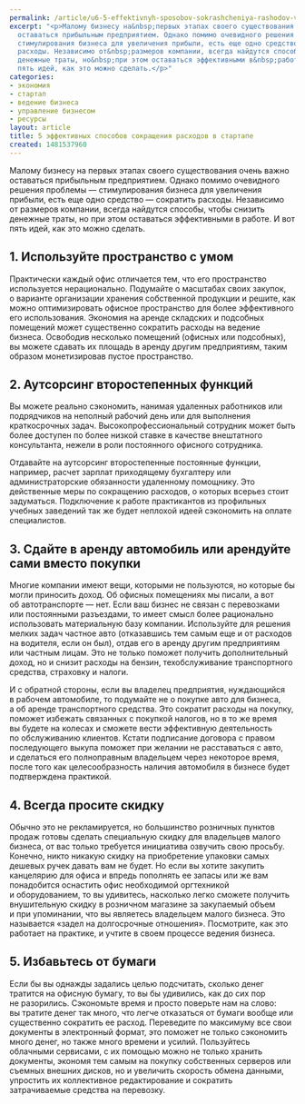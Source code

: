 ```yaml
---
permalink: /article/u6-5-effektivnyh-sposobov-sokrashcheniya-rashodov-v-startape
excerpt: "<p>Малому бизнесу на&nbsp;первых этапах своего существования очень важно
  оставаться прибыльным предприятием. Однако помимо очевидного решения проблемы&nbsp;—
  стимулирования бизнеса для увеличения прибыли, есть еще одно средство&nbsp;— сократить
  расходы. Независимо от&nbsp;размеров компании, всегда найдутся способы, чтобы снизить
  денежные траты, но&nbsp;при этом оставаться эффективными в&nbsp;работе. И&nbsp;вот
  пять идей, как это можно сделать.</p>"
categories:
- экономия
- стартап
- ведение бизнеса
- управление бизнесом
- ресурсы
layout: article
title: 5 эффективных способов сокращения расходов в стартапе
created: 1481537960
---
```

<p>Малому бизнесу на&nbsp;первых этапах своего существования очень важно оставаться прибыльным предприятием. Однако помимо очевидного решения проблемы&nbsp;— стимулирования бизнеса для увеличения прибыли, есть еще одно средство&nbsp;— сократить расходы. Независимо от&nbsp;размеров компании, всегда найдутся способы, чтобы снизить денежные траты, но&nbsp;при этом оставаться эффективными в&nbsp;работе. И&nbsp;вот пять идей, как это можно сделать.</p>
<h2>1. Используйте пространство с&nbsp;умом</h2>
<p>Практически каждый офис отличается тем, что его пространство используется нерационально. Подумайте о&nbsp;масштабах своих закупок, о&nbsp;варианте организации хранения собственной продукции и&nbsp;решите, как можно оптимизировать офисное пространство для более эффективного его использования. Экономия на&nbsp;аренде складских и&nbsp;подсобных помещений может существенно сократить расходы на&nbsp;ведение бизнеса. Освободив несколько помещений (офисных или подсобных), вы&nbsp;можете сдавать их&nbsp;площадь в&nbsp;аренду другим предприятиям, таким образом монетизировав пустое пространство. </p>
<h2>2. Аутсорсинг второстепенных функций</h2>
<p>Вы&nbsp;можете реально сэкономить, нанимая удаленных работников или подрядчиков на&nbsp;неполный рабочий день или для выполнения краткосрочных задач. Высокопрофессиональный сотрудник может быть более доступен по&nbsp;более низкой ставке в&nbsp;качестве внештатного консультанта, нежели в&nbsp;роли постоянного офисного сотрудника. </p>
<p>Отдавайте на&nbsp;аутсорсинг второстепенные постоянные функции, например, расчет зарплат приходящему бухгалтеру или администраторские обязанности удаленному помощнику. Это действенные меры по&nbsp;сокращению расходов, о&nbsp;которых всерьез стоит задуматься. Подключение к&nbsp;работе практикантов из&nbsp;профильных учебных заведений так&nbsp;же будет неплохой идеей сэкономить на&nbsp;оплате специалистов.</p>
<h2>3. Сдайте в&nbsp;аренду автомобиль или арендуйте сами вместо покупки</h2>
<p>Многие компании имеют вещи, которыми не&nbsp;пользуются, но&nbsp;которые&nbsp;бы могли приносить доход. Об&nbsp;офисных помещениях мы&nbsp;писали, а&nbsp;вот об&nbsp;автотранспорте&nbsp;— нет. Если ваш бизнес не&nbsp;связан с&nbsp;перевозками или постоянными разъездами, то&nbsp;имеет смысл более рационально использовать материальную базу компании. Используйте для решения мелких задач частное авто (отказавшись тем самым еще и&nbsp;от&nbsp;расходов на&nbsp;водителя, если он&nbsp;был), отдав его в&nbsp;аренду другим предприятиям или частным лицам. Это не&nbsp;только поможет получить дополнительный доход, но&nbsp;и&nbsp;снизит расходы на&nbsp;бензин, техобслуживание транспортного средства, страховку и&nbsp;налоги. </p>
<p>И&nbsp;с&nbsp;обратной стороны, если вы&nbsp;владелец предприятия, нуждающийся в&nbsp;рабочем автомобиле, то&nbsp;подумайте не&nbsp;о&nbsp;покупке авто для бизнеса, а&nbsp;об&nbsp;аренде транспортного средства. Это сократит расходы на&nbsp;покупку, поможет избежать связанных с&nbsp;покупкой налогов, но&nbsp;в&nbsp;то&nbsp;же время вы&nbsp;будете на&nbsp;колесах и&nbsp;сможете вести эффективную деятельность по&nbsp;обслуживанию клиентов. Кстати подписание договора с&nbsp;правом последующего выкупа поможет при желании не&nbsp;расставаться с&nbsp;авто, и&nbsp;сделаться его полноправным владельцем через некоторое время, после того как целесообразность наличия автомобиля в&nbsp;бизнесе будет подтверждена практикой. </p>
<h2>4. Всегда просите скидку</h2>
<p>Обычно это не&nbsp;рекламируется, но&nbsp;большинство розничных пунктов продаж готовы сделать специальную скидку для владельцев малого бизнеса, от&nbsp;вас только требуется инициатива озвучить свою просьбу. Конечно, никто никакую скидку на&nbsp;приобретение упаковки самых дешевых ручек давать вам не&nbsp;будет. Но&nbsp;если вы&nbsp;хотите закупить канцелярию для офиса и&nbsp;впредь пополнять ее&nbsp;запасы или&nbsp;же вам понадобится оснастить офис необходимой оргтехникой и&nbsp;оборудованием, то&nbsp;вы&nbsp;удивитесь, насколько легко сможете получить внушительную скидку в&nbsp;розничном магазине за&nbsp;закупаемый объем и&nbsp;при упоминании, что вы&nbsp;являетесь владельцем малого бизнеса. Это называется «задел на&nbsp;долгосрочные отношения». Посмотрите, как это работает на&nbsp;практике, и&nbsp;учтите в&nbsp;своем процессе ведения бизнеса. </p>
<h2>5. Избавьтесь от&nbsp;бумаги</h2>
<p>Если&nbsp;бы вы&nbsp;однажды задались целью подсчитать, сколько денег тратится на&nbsp;офисную бумагу, то&nbsp;вы&nbsp;бы удивились, как до&nbsp;сих пор не&nbsp;разорились. Сэкономьте время и&nbsp;просто поверьте нам на&nbsp;слово: вы&nbsp;тратите денег так много, что легче отказаться от&nbsp;бумаги вообще или существенно сократить ее&nbsp;расход. Переведите по&nbsp;максимуму все свои документы в&nbsp;электронный формат, это поможет не&nbsp;только сэкономить много денег, но&nbsp;также много времени и&nbsp;усилий. Пользуйтесь облачными сервисами, с&nbsp;их&nbsp;помощью можно не&nbsp;только хранить документы, экономя тем самым на&nbsp;покупку собственных серверов или съемных внешних дисков, но&nbsp;и&nbsp;увеличить скорость обмена данными, упростить их&nbsp;коллективное редактирование и&nbsp;сократить затрачиваемые средства на&nbsp;перевозку. </p>
